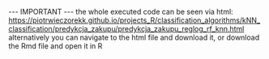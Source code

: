 --- IMPORTANT --- the whole executed code can be seen via html: https://piotrwieczorekk.github.io/projects_R/classification_algorithms/kNN_classification/predykcja_zakupu/predykcja_zakupu_reglog_rf_knn.html alternatively you can navigate to the html file and download it, or download the Rmd file and open it in R
